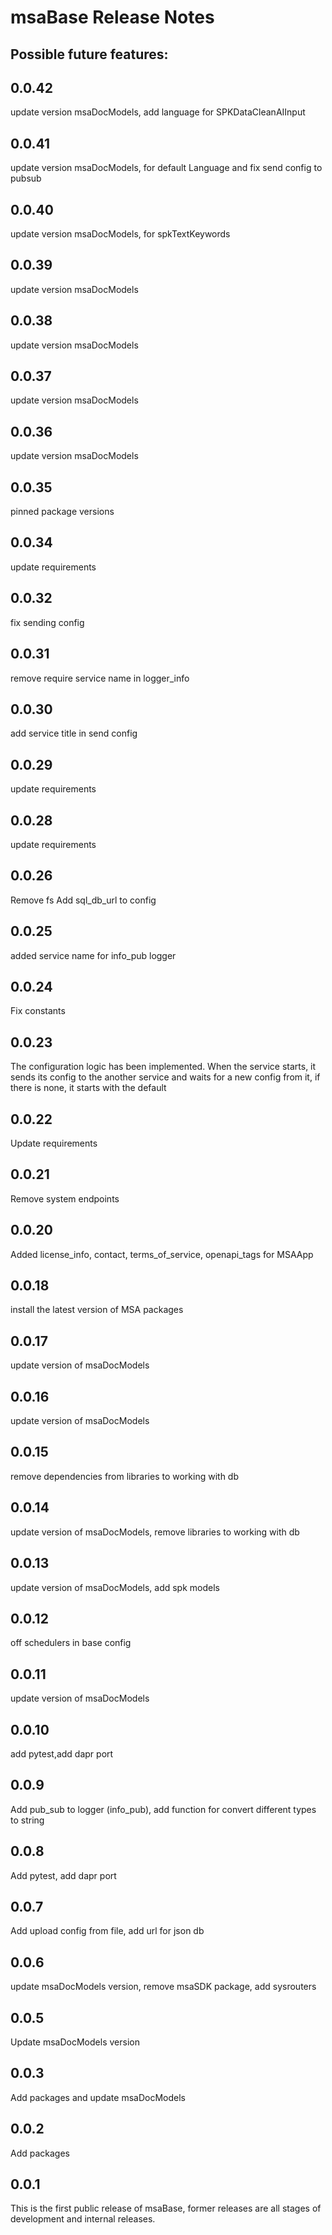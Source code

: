 # msaBase Release Notes
## Possible future features:

## 0.0.42 

update version msaDocModels, add language for SPKDataCleanAIInput

## 0.0.41

update version msaDocModels, for default Language and fix send config to pubsub

## 0.0.40

update version msaDocModels, for spkTextKeywords

## 0.0.39

update version msaDocModels

## 0.0.38

update version msaDocModels

## 0.0.37

update version msaDocModels

## 0.0.36

update version msaDocModels

## 0.0.35

pinned package versions

## 0.0.34

update requirements

## 0.0.32

fix sending config
## 0.0.31

remove require service name in logger_info

## 0.0.30

add service title in send config

## 0.0.29

update requirements

## 0.0.28

update requirements

## 0.0.26

Remove fs
Add sql_db_url to config

## 0.0.25

added service name for info_pub logger

## 0.0.24

Fix constants

## 0.0.23

The configuration logic has been implemented. When the service starts, it sends its config to the another service and waits for a new config from it, if there is none, it starts with the default

## 0.0.22

Update requirements

## 0.0.21

Remove system endpoints

## 0.0.20

Added license_info, contact, terms_of_service, openapi_tags for MSAApp

## 0.0.18

install the latest version of MSA packages

## 0.0.17

update version of msaDocModels

## 0.0.16

update version of msaDocModels

## 0.0.15

remove dependencies from libraries to working with db

## 0.0.14

update version of msaDocModels, remove libraries to working with db

## 0.0.13

update version of msaDocModels, add spk models

## 0.0.12

off schedulers in base config

## 0.0.11

update version of msaDocModels

## 0.0.10

add pytest,add dapr port

## 0.0.9

Add pub_sub to logger (info_pub), add function for convert different types to string

## 0.0.8

Add pytest, add dapr port

## 0.0.7

Add upload config from file, add url for json db

## 0.0.6

update msaDocModels version, remove msaSDK package, add sysrouters
## 0.0.5

Update msaDocModels version

## 0.0.3

Add packages and update msaDocModels

## 0.0.2

Add packages

## 0.0.1

This is the first public release of msaBase, former releases are all stages of development and internal releases.

